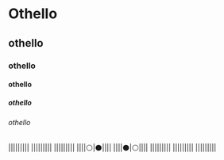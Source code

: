 # Othello
## othello
### othello
#### othello
##### othello
###### othello


|||||||||
|||||||||
|||||||||
||||:white_circle:|:black_circle:||||
||||:black_circle:|:white_circle:||||
|||||||||
|||||||||
|||||||||

